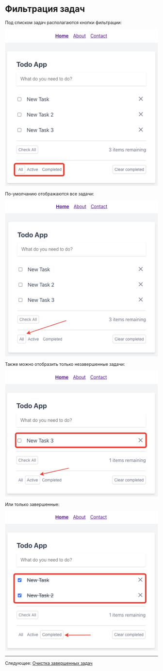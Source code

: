 # Фильтрация задач

Под списком задач располагаются кнопки фильтрации:

![](images/001.png)

По-умолчанию отображаются все задачи:

![](images/002.png)

Также можно отобразить только незавершенные задачи:

![](images/003.png)

Или только завершенные:

![](images/004.png)

---

Следующее: [Очистка завершенных задач](../11-clear-completed-tasks/README.md)